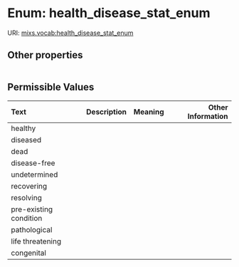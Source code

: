
# Enum: health_disease_stat_enum




URI: [mixs.vocab:health_disease_stat_enum](https://w3id.org/mixs/vocab/health_disease_stat_enum)


## Other properties

|  |  |  |
| --- | --- | --- |

## Permissible Values

| Text | Description | Meaning | Other Information |
| :--- | :---: | :---: | ---: |
| healthy |  |  |  |
| diseased |  |  |  |
| dead |  |  |  |
| disease-free |  |  |  |
| undetermined |  |  |  |
| recovering |  |  |  |
| resolving |  |  |  |
| pre-existing condition |  |  |  |
| pathological |  |  |  |
| life threatening |  |  |  |
| congenital |  |  |  |

